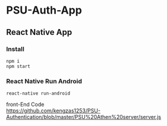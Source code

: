 # PSU-Auth-App
## React Native App
### Install
```
npm i
npm start
```
### React Native Run Android
```
react-native run-android
```
front-End Code </br>
https://github.com/kengzas1253/PSU-Authentication/blob/master/PSU%20Athen%20server/server.js
